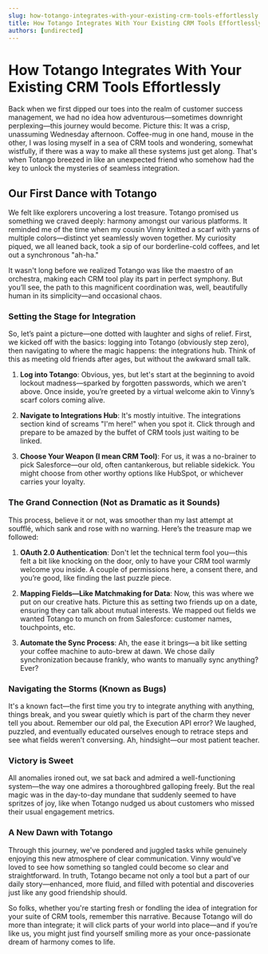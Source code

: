 ```yaml
---
slug: how-totango-integrates-with-your-existing-crm-tools-effortlessly
title: How Totango Integrates With Your Existing CRM Tools Effortlessly
authors: [undirected]
---
```



# How Totango Integrates With Your Existing CRM Tools Effortlessly

Back when we first dipped our toes into the realm of customer success management, we had no idea how adventurous—sometimes downright perplexing—this journey would become. Picture this: It was a crisp, unassuming Wednesday afternoon. Coffee-mug in one hand, mouse in the other, I was losing myself in a sea of CRM tools and wondering, somewhat wistfully, if there was a way to make all these systems just get along. That's when Totango breezed in like an unexpected friend who somehow had the key to unlock the mysteries of seamless integration.

## Our First Dance with Totango

We felt like explorers uncovering a lost treasure. Totango promised us something we craved deeply: harmony amongst our various platforms. It reminded me of the time when my cousin Vinny knitted a scarf with yarns of multiple colors—distinct yet seamlessly woven together. My curiosity piqued, we all leaned back, took a sip of our borderline-cold coffees, and let out a synchronous "ah-ha."

It wasn't long before we realized Totango was like the maestro of an orchestra, making each CRM tool play its part in perfect symphony. But you’ll see, the path to this magnificent coordination was, well, beautifully human in its simplicity—and occasional chaos.

### Setting the Stage for Integration

So, let’s paint a picture—one dotted with laughter and sighs of relief. First, we kicked off with the basics: logging into Totango (obviously step zero), then navigating to where the magic happens: the integrations hub. Think of this as meeting old friends after ages, but without the awkward small talk.

1. **Log into Totango**: Obvious, yes, but let's start at the beginning to avoid lockout madness—sparked by forgotten passwords, which we aren't above. Once inside, you’re greeted by a virtual welcome akin to Vinny’s scarf colors coming alive.

2. **Navigate to Integrations Hub**: It's mostly intuitive. The integrations section kind of screams "I'm here!" when you spot it. Click through and prepare to be amazed by the buffet of CRM tools just waiting to be linked.

3. **Choose Your Weapon (I mean CRM Tool)**: For us, it was a no-brainer to pick Salesforce—our old, often cantankerous, but reliable sidekick. You might choose from other worthy options like HubSpot, or whichever carries your loyalty.

### The Grand Connection (Not as Dramatic as it Sounds)

This process, believe it or not, was smoother than my last attempt at soufflé, which sank and rose with no warning. Here’s the treasure map we followed:

1. **OAuth 2.0 Authentication**: Don't let the technical term fool you—this felt a bit like knocking on the door, only to have your CRM tool warmly welcome you inside. A couple of permissions here, a consent there, and you’re good, like finding the last puzzle piece.

2. **Mapping Fields—Like Matchmaking for Data**: Now, this was where we put on our creative hats. Picture this as setting two friends up on a date, ensuring they can talk about mutual interests. We mapped out fields we wanted Totango to munch on from Salesforce: customer names, touchpoints, etc.

3. **Automate the Sync Process**: Ah, the ease it brings—a bit like setting your coffee machine to auto-brew at dawn. We chose daily synchronization because frankly, who wants to manually sync anything? Ever?

### Navigating the Storms (Known as Bugs)

It's a known fact—the first time you try to integrate anything with anything, things break, and you swear quietly which is part of the charm they never tell you about. Remember our old pal, the Execution API error? We laughed, puzzled, and eventually educated ourselves enough to retrace steps and see what fields weren’t conversing. Ah, hindsight—our most patient teacher.

### Victory is Sweet

All anomalies ironed out, we sat back and admired a well-functioning system—the way one admires a thoroughbred galloping freely. But the real magic was in the day-to-day mundane that suddenly seemed to have spritzes of joy, like when Totango nudged us about customers who missed their usual engagement metrics.

### A New Dawn with Totango

Through this journey, we've pondered and juggled tasks while genuinely enjoying this new atmosphere of clear communication. Vinny would've loved to see how something so tangled could become so clear and straightforward. In truth, Totango became not only a tool but a part of our daily story—enhanced, more fluid, and filled with potential and discoveries just like any good friendship should.

So folks, whether you're starting fresh or fondling the idea of integration for your suite of CRM tools, remember this narrative. Because Totango will do more than integrate; it will click parts of your world into place—and if you’re like us, you might just find yourself smiling more as your once-passionate dream of harmony comes to life.